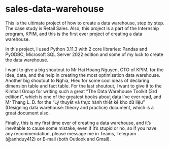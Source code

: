 # sales-data-warehouse

This is the ultimate project of how to create a data warehouse, step by step. The case study is Retail Sales. Also, this project is a part of the Internship program, KPIM, and this is the first ever project of creating a data warehouse. 

In this project, I used Python 3.11.3 with 2 core libraries: Pandas and PyODBC; Microsoft SQL Server 2022 edition and some of my luck to create the data warehouse.

I want to give a big shoutout to Mr Hai Hoang Nguyen, CTO of KPIM, for the idea, data, and the help in creating the most optimisation data warehouse. Another big shoutout to Nghia, Hieu for some cool ideas of declaring dimension table and fact table. 
For the last shoutout, I want to give it to the Kimball Group for writing such a great “The Data Warehouse Toolkit (3rd edition)”, which is one of the greatest books about data I’ve ever read, and Mr Thang L. D. for the “Lý thuyết và thực hành thiết kế kho dữ liệu” (Designing data warehouse: theory and practice) document, which is a great document also.

Finally, this is my first time ever of creating a data warehouse, and it’s inevitable to cause some mistake, even if it’s stupid or no, so if you have any recommendation, please message me in Teams, Telegram (@anhduy412) or E-mail (both Outlook and Gmail).
